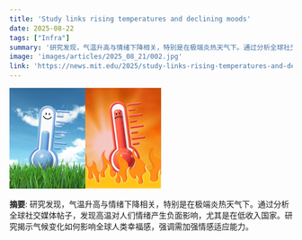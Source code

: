 ```yaml
---
title: 'Study links rising temperatures and declining moods'
date: 2025-08-22
tags: ["Infra"]
summary: '研究发现，气温升高与情绪下降相关，特别是在极端炎热天气下。通过分析全球社交媒体帖子，发现高温对人们情绪产生负面影响，尤其是在低收入国家。研究揭示气候变化如何影响全球人类幸福感，强调需加强情感适应能力。'
image: 'images/articles/2025_08_21/002.jpg'
link: 'https://news.mit.edu/2025/study-links-rising-temperatures-and-declining-moods-0821'
---
```

![Study links rising temperatures and declining moods](images/articles/2025_08_21/002.jpg)

**摘要**: 研究发现，气温升高与情绪下降相关，特别是在极端炎热天气下。通过分析全球社交媒体帖子，发现高温对人们情绪产生负面影响，尤其是在低收入国家。研究揭示气候变化如何影响全球人类幸福感，强调需加强情感适应能力。
